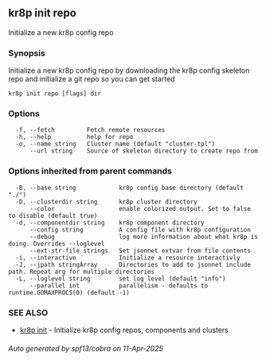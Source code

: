 ## kr8p init repo

Initialize a new kr8p config repo

### Synopsis

Initialize a new kr8p config repo by downloading the kr8p config skeleton repo
and initialize a git repo so you can get started

```
kr8p init repo [flags] dir
```

### Options

```
  -f, --fetch         Fetch remote resources
  -h, --help          help for repo
  -o, --name string   Cluster name (default "cluster-tpl")
      --url string    Source of skeleton directory to create repo from
```

### Options inherited from parent commands

```
  -B, --base string            kr8p config base directory (default "./")
  -D, --clusterdir string      kr8p cluster directory
      --color                  enable colorized output. Set to false to disable (default true)
  -d, --componentdir string    kr8p component directory
      --config string          A config file with kr8p configuration
      --debug                  log more information about what kr8p is doing. Overrides --loglevel
      --ext-str-file strings   Set jsonnet extvar from file contents
  -i, --interactive            Initialize a resource interactivly
  -J, --jpath stringArray      Directories to add to jsonnet include path. Repeat arg for multiple directories
  -L, --loglevel string        set log level (default "info")
      --parallel int           parallelism - defaults to runtime.GOMAXPROCS(0) (default -1)
```

### SEE ALSO

* [kr8p init](kr8p_init.md)	 - Initialize kr8p config repos, components and clusters

###### Auto generated by spf13/cobra on 11-Apr-2025
